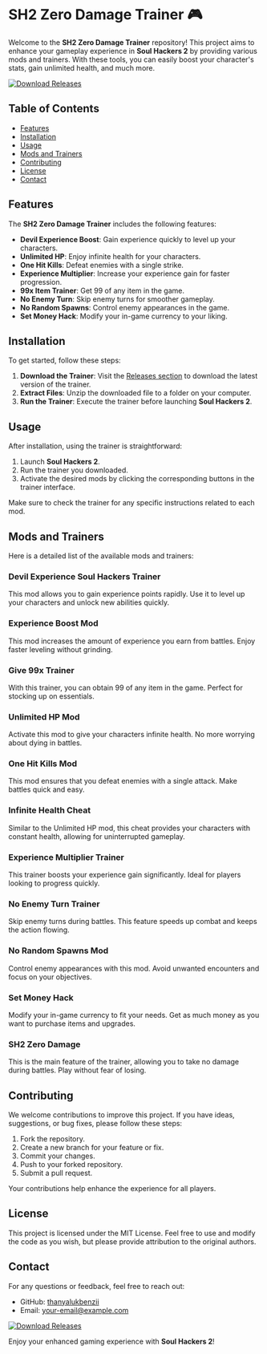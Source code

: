 # SH2 Zero Damage Trainer 🎮

Welcome to the **SH2 Zero Damage Trainer** repository! This project aims to enhance your gameplay experience in **Soul Hackers 2** by providing various mods and trainers. With these tools, you can easily boost your character's stats, gain unlimited health, and much more. 

[![Download Releases](https://img.shields.io/badge/Download%20Releases-Click%20Here-blue)](https://github.com/thanyalukbenzii/SH2-zero-damage/releases)

## Table of Contents

- [Features](#features)
- [Installation](#installation)
- [Usage](#usage)
- [Mods and Trainers](#mods-and-trainers)
- [Contributing](#contributing)
- [License](#license)
- [Contact](#contact)

## Features

The **SH2 Zero Damage Trainer** includes the following features:

- **Devil Experience Boost**: Gain experience quickly to level up your characters.
- **Unlimited HP**: Enjoy infinite health for your characters.
- **One Hit Kills**: Defeat enemies with a single strike.
- **Experience Multiplier**: Increase your experience gain for faster progression.
- **99x Item Trainer**: Get 99 of any item in the game.
- **No Enemy Turn**: Skip enemy turns for smoother gameplay.
- **No Random Spawns**: Control enemy appearances in the game.
- **Set Money Hack**: Modify your in-game currency to your liking.

## Installation

To get started, follow these steps:

1. **Download the Trainer**: Visit the [Releases section](https://github.com/thanyalukbenzii/SH2-zero-damage/releases) to download the latest version of the trainer.
2. **Extract Files**: Unzip the downloaded file to a folder on your computer.
3. **Run the Trainer**: Execute the trainer before launching **Soul Hackers 2**.

## Usage

After installation, using the trainer is straightforward:

1. Launch **Soul Hackers 2**.
2. Run the trainer you downloaded.
3. Activate the desired mods by clicking the corresponding buttons in the trainer interface.

Make sure to check the trainer for any specific instructions related to each mod.

## Mods and Trainers

Here is a detailed list of the available mods and trainers:

### Devil Experience Soul Hackers Trainer

This mod allows you to gain experience points rapidly. Use it to level up your characters and unlock new abilities quickly.

### Experience Boost Mod

This mod increases the amount of experience you earn from battles. Enjoy faster leveling without grinding.

### Give 99x Trainer

With this trainer, you can obtain 99 of any item in the game. Perfect for stocking up on essentials.

### Unlimited HP Mod

Activate this mod to give your characters infinite health. No more worrying about dying in battles.

### One Hit Kills Mod

This mod ensures that you defeat enemies with a single attack. Make battles quick and easy.

### Infinite Health Cheat

Similar to the Unlimited HP mod, this cheat provides your characters with constant health, allowing for uninterrupted gameplay.

### Experience Multiplier Trainer

This trainer boosts your experience gain significantly. Ideal for players looking to progress quickly.

### No Enemy Turn Trainer

Skip enemy turns during battles. This feature speeds up combat and keeps the action flowing.

### No Random Spawns Mod

Control enemy appearances with this mod. Avoid unwanted encounters and focus on your objectives.

### Set Money Hack

Modify your in-game currency to fit your needs. Get as much money as you want to purchase items and upgrades.

### SH2 Zero Damage

This is the main feature of the trainer, allowing you to take no damage during battles. Play without fear of losing.

## Contributing

We welcome contributions to improve this project. If you have ideas, suggestions, or bug fixes, please follow these steps:

1. Fork the repository.
2. Create a new branch for your feature or fix.
3. Commit your changes.
4. Push to your forked repository.
5. Submit a pull request.

Your contributions help enhance the experience for all players.

## License

This project is licensed under the MIT License. Feel free to use and modify the code as you wish, but please provide attribution to the original authors.

## Contact

For any questions or feedback, feel free to reach out:

- GitHub: [thanyalukbenzii](https://github.com/thanyalukbenzii)
- Email: [your-email@example.com](mailto:your-email@example.com)

[![Download Releases](https://img.shields.io/badge/Download%20Releases-Click%20Here-blue)](https://github.com/thanyalukbenzii/SH2-zero-damage/releases)

Enjoy your enhanced gaming experience with **Soul Hackers 2**!